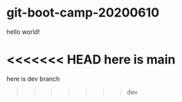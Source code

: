 # git-boot-camp-20200610

hello world!

<<<<<<< HEAD
here is main
=======
here is dev branch
>>>>>>> dev
